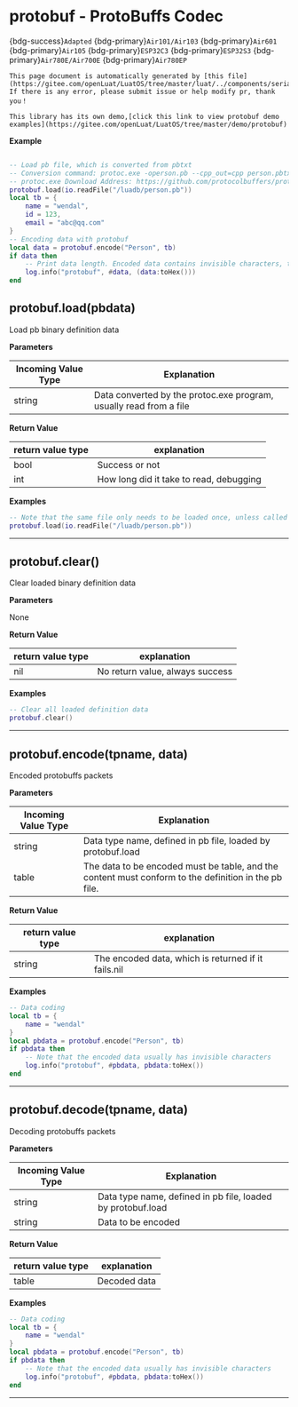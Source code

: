 # protobuf - ProtoBuffs Codec

{bdg-success}`Adapted` {bdg-primary}`Air101/Air103` {bdg-primary}`Air601` {bdg-primary}`Air105` {bdg-primary}`ESP32C3` {bdg-primary}`ESP32S3` {bdg-primary}`Air780E/Air700E` {bdg-primary}`Air780EP`

```{note}
This page document is automatically generated by [this file](https://gitee.com/openLuat/LuatOS/tree/master/luat/../components/serialization/protobuf/luat_lib_protobuf.c). If there is any error, please submit issue or help modify pr, thank you！
```

```{tip}
This library has its own demo,[click this link to view protobuf demo examples](https://gitee.com/openLuat/LuatOS/tree/master/demo/protobuf)
```

**Example**

```lua

-- Load pb file, which is converted from pbtxt
-- Conversion command: protoc.exe -operson.pb --cpp_out=cpp person.pbtxt
-- protoc.exe Download Address: https://github.com/protocolbuffers/protobuf/releases
protobuf.load(io.readFile("/luadb/person.pb"))
local tb = {
    name = "wendal",
    id = 123,
    email = "abc@qq.com"
}
-- Encoding data with protobuf
local data = protobuf.encode("Person", tb)
if data then
    -- Print data length. Encoded data contains invisible characters, toHex is easy to display
    log.info("protobuf", #data, (data:toHex()))
end

```

## protobuf.load(pbdata)



Load pb binary definition data

**Parameters**

|Incoming Value Type | Explanation|
|-|-|
|string|Data converted by the protoc.exe program, usually read from a file|

**Return Value**

|return value type | explanation|
|-|-|
|bool|Success or not|
|int|How long did it take to read, debugging|

**Examples**

```lua
-- Note that the same file only needs to be loaded once, unless called protobuf.clear()
protobuf.load(io.readFile("/luadb/person.pb"))

```

---

## protobuf.clear()



Clear loaded binary definition data

**Parameters**

None

**Return Value**

|return value type | explanation|
|-|-|
|nil|No return value, always success|

**Examples**

```lua
-- Clear all loaded definition data
protobuf.clear()

```

---

## protobuf.encode(tpname, data)



Encoded protobuffs packets

**Parameters**

|Incoming Value Type | Explanation|
|-|-|
|string|Data type name, defined in pb file, loaded by protobuf.load|
|table|The data to be encoded must be table, and the content must conform to the definition in the pb file.|

**Return Value**

|return value type | explanation|
|-|-|
|string|The encoded data, which is returned if it fails.nil|

**Examples**

```lua
-- Data coding
local tb = {
    name = "wendal"
}
local pbdata = protobuf.encode("Person", tb)
if pbdata then
    -- Note that the encoded data usually has invisible characters
    log.info("protobuf", #pbdata, pbdata:toHex())
end

```

---

## protobuf.decode(tpname, data)



Decoding protobuffs packets

**Parameters**

|Incoming Value Type | Explanation|
|-|-|
|string|Data type name, defined in pb file, loaded by protobuf.load|
|string|Data to be encoded|

**Return Value**

|return value type | explanation|
|-|-|
|table|Decoded data|

**Examples**

```lua
-- Data coding
local tb = {
    name = "wendal"
}
local pbdata = protobuf.encode("Person", tb)
if pbdata then
    -- Note that the encoded data usually has invisible characters
    log.info("protobuf", #pbdata, pbdata:toHex())
end

```

---

